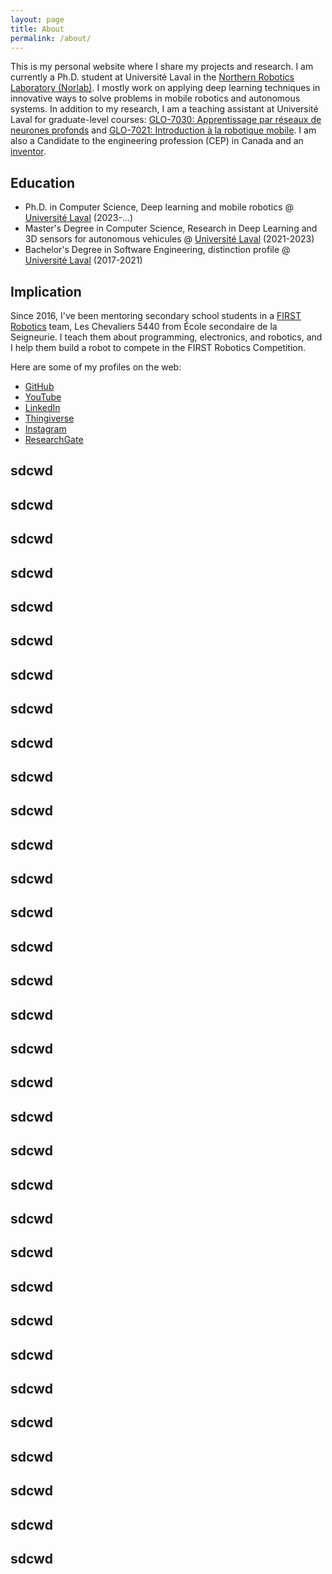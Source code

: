 ```yaml
---
layout: page
title: About
permalink: /about/
---
```



This is my personal website where I share my projects and research.
I am currently a Ph.D. student at Université Laval in the [Northern Robotics Laboratory (Norlab)](https://norlab.ulaval.ca/people/w_guimont-martin/).
I mostly work on applying deep learning techniques in innovative ways to solve problems in mobile robotics and autonomous systems.
In addition to my research, I am a teaching assistant at Université Laval for graduate-level courses: [GLO-7030: Apprentissage par réseaux de neurones profonds](https://www.ulaval.ca/etudes/cours/glo-7030-apprentissage-par-reseaux-de-neurones-profonds) and [GLO-7021: Introduction à la robotique mobile](https://www.ulaval.ca/etudes/cours/glo-7021-introduction-a-la-robotique-mobile).
I am also a Candidate to the engineering profession (CEP) in Canada and an [inventor](https://scholar.google.com/citations?view_op=view_citation&hl=en&user=sZIyj3IAAAAJ&citation_for_view=sZIyj3IAAAAJ:qjMakFHDy7sC).

## Education
- Ph.D. in Computer Science, Deep learning and mobile robotics @ [Université Laval](https://www.ulaval.ca/) (2023-...) 
- Master's Degree in Computer Science, Research in Deep Learning and 3D sensors for autonomous vehicules @ [Université Laval](https://www.ulaval.ca/) (2021-2023) 
- Bachelor's Degree in Software Engineering, distinction profile @ [Université Laval](https://www.ulaval.ca/) (2017-2021)

## Implication

Since 2016, I've been mentoring secondary school students in a [FIRST Robotics](https://www.firstinspires.org/robotics/frc) team, Les Chevaliers 5440 from École secondaire de la Seigneurie.
I teach them about programming, electronics, and robotics, and I help them build a robot to compete in the FIRST Robotics Competition.

Here are some of my profiles on the web:

- [GitHub](https://github.com/willGuimont)
- [YouTube](https://www.youtube.com/@willGuimont)
- [LinkedIn](https://www.linkedin.com/in/william-guimont-martin/)
- [Thingiverse](https://www.thingiverse.com/wigum/designs)
- [Instagram](https://www.instagram.com/wilguimont/)
- [ResearchGate](https://www.researchgate.net/profile/William-Guimont-Martin)

[will]: https://github.com/willGuimont

## sdcwd
## sdcwd
## sdcwd
## sdcwd
## sdcwd
## sdcwd
## sdcwd
## sdcwd
## sdcwd
## sdcwd
## sdcwd
## sdcwd
## sdcwd
## sdcwd
## sdcwd
## sdcwd
## sdcwd
## sdcwd
## sdcwd
## sdcwd
## sdcwd
## sdcwd
## sdcwd
## sdcwd
## sdcwd
## sdcwd
## sdcwd
## sdcwd
## sdcwd
## sdcwd
## sdcwd
## sdcwd
## sdcwd
